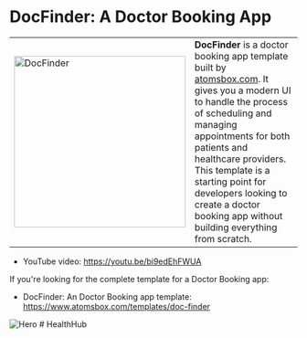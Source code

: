 # DocFinder: A Doctor Booking App
<table>
  <tr>
    <td><img src="assets/icons/app_icon.png" alt="DocFinder" style="width: 300px;"/></td>
    <td>
      <strong>DocFinder</strong> is a doctor booking app template built by <a href="https://atomsbox.com">atomsbox.com</a>. It gives you a modern UI to handle the process of scheduling and managing appointments for both patients and healthcare providers. This template is a starting point for developers looking to create a doctor booking app without building everything from scratch.
    </td>
  </tr>
</table>

- YouTube video: https://youtu.be/bi9edEhFWUA

If you're looking for the complete template for a Doctor Booking app:
- DocFinder: An Doctor Booking app template: https://www.atomsbox.com/templates/doc-finder

![Hero](screenshots/doctor_booking_app.png)
#   H e a l t h H u b  
 